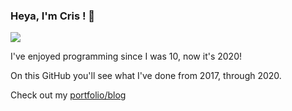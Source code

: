 ### Heya, I'm Cris ! 👋

<img src="https://github-readme-stats.vercel.app/api?username=c9fe&show_icons=true&hide_border=true&theme=radical&count_private=true" />

I've enjoyed programming since I was 10, now it's 2020!

On this GitHub you'll see what I've done from 2017, through 2020.

Check out my [portfolio/blog](https://github.com/c9fe/Blogfolio)


